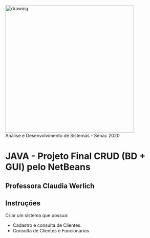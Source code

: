 <img src="https://www.ead.senac.br/arquivo/api/download/publico/1134" alt="drawing" width="400"/><br>
Análise e Desenvolvimento de Sistemas - Senac 2020
# JAVA - Projeto Final CRUD (BD + GUI) pelo NetBeans
Professora Claudia Werlich
---
## Instruções

Criar um sistema que possua:
- Cadastro e consulta de Clientes.
- Consulta de Clientes e Funcionarios
